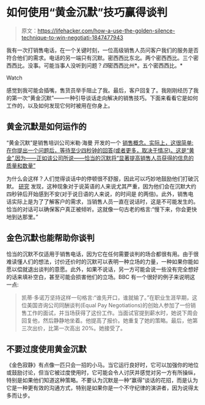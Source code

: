 # 如何使用“黄金沉默”技巧赢得谈判

> 原文：<https://lifehacker.com/how-a-use-the-golden-silence-technique-to-win-negotiati-1847477943>

我有一次打销售电话，在一个关键时刻，一位高级销售人员问客户我们的服务是否符合他们的需求。电话的另一端只有沉默。密西西比东北。两个密西西比。三个密西西比。没事。可能当事人没听到问题？*四*密西西比州*。五个密西西比。*

Watch

感觉到我可能会插嘴，售货员举手阻止了我。最后，客户回复了。我刚刚经历了我的第一次“黄金沉默”——一种引导谈话走向解决的销售技巧。下面来看看它是如何工作的，以及如何发现它何时被用在你身上。

## **黄金沉默是如何运作的**

“黄金沉默”是销售培训公司米勒·海曼 开发的一个 [销售概念。实际上，这很简单:在你提出一个问题后，等待至少四秒钟的回答(或者更多，取决于情况)。这是“黄金”,因为——正如该公司所说——恰当的沉默将“显著提高销售人员获得的信息的质量和数量”](https://www.millerheimangroup.com/resources/blog/shhh-the-secret-to-closing-more-deals/) 

为什么会这样？人们觉得谈话中的停顿很不舒服，因此可以巧妙地鼓励他们打破沉默。 [研究](https://www.rug.nl/staff/n.koudenburg/koudenburgetal.2011.pdf) 发现，这种现象对于说英语的人来说尤其严重，因为他们会在沉默大约四秒钟后开始感到不安(对于说日语的人来说，的时间是 的两倍)。此外，销售电话实际上是为了了解客户的需求，当销售人员一直在说话时，这是不可能发生的。恰当的对话可以确保客户真正被倾听。这就像一句古老的格言:“慢下来，你会更快地到达那里。”

## **金色沉默也能帮助你谈判**

恰当的沉默不仅适用于销售电话，因为它在任何需要谈判的场合都很有用。由于很难读懂人们的想法，讨价还价时的沉默可以表明一种立场的力量，一种如果你能如愿以偿就退出谈判的意愿。此外，如果不说话，另一方可能会说一些没有完全想好的话来填补空白，甚至可能会损害他们的立场。BBC 有一个很好的例子来说明这一点:

> 凯蒂·多诺万坚持这样一句格言:“谁先开口，谁就输了。”在职业生涯早期，这位美国咨询公司同酬谈判(Equal Pay Negotiations)的创始人参加了一份销售工作的面试，并当场获得了这份工作。当面试官提到薪水时，她说下周会回复他，然后静静地坐着。他提高了报价。她重复了她的策略。最后，他第三次出价，比第一次高出 20%。她接受了。

## **不要过度使用黄金沉默**

《金色寂静》有点像一匹只会一招的小马。当它运行良好时，它可以加强你的地位或鼓励讨论，但当它被过度使用时，它可能会令人讨厌并感觉对另一方有所操纵，特别是如果他们知道这种策略。不要认为沉默是一种“赢得”谈话的花招，而是认为它是一种更有效的沟通方式，特别是如果你是一个不守纪律的演讲者，因为说得太多而让步。